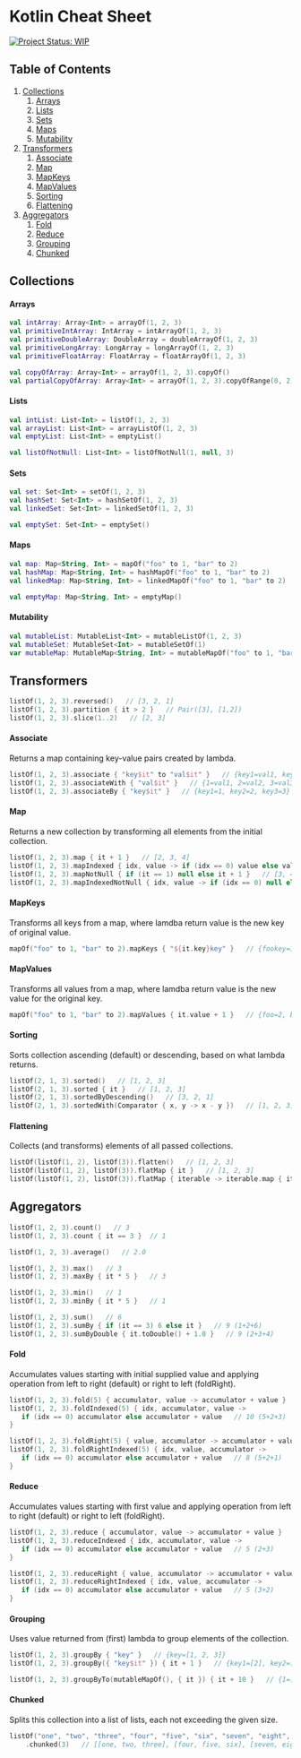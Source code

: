 # Kotlin Cheat Sheet

[![Project Status: WIP](https://www.repostatus.org/badges/latest/wip.svg)](https://www.repostatus.org/#wip)


## Table of Contents

1. [Collections](#collections)
    1. [Arrays](#arrays)
    1. [Lists](#lists)
    1. [Sets](#sets)
    1. [Maps](#maps)
    1. [Mutability](#mutability)
1. [Transformers](#transformers)
    1. [Associate](#associate)
    1. [Map](#map)
    1. [MapKeys](#mapkeys)
    1. [MapValues](#mapvalues)
    1. [Sorting](#sorting)
    1. [Flattening](#flattening)
1. [Aggregators](#aggregators)
    1. [Fold](#fold)
    1. [Reduce](#reduce)
    1. [Grouping](#grouping)
    1. [Chunked](#chunked)


## Collections

#### Arrays
```kotlin
val intArray: Array<Int> = arrayOf(1, 2, 3)
val primitiveIntArray: IntArray = intArrayOf(1, 2, 3)
val primitiveDoubleArray: DoubleArray = doubleArrayOf(1, 2, 3)
val primitiveLongArray: LongArray = longArrayOf(1, 2, 3)
val primitiveFloatArray: FloatArray = floatArrayOf(1, 2, 3)

val copyOfArray: Array<Int> = arrayOf(1, 2, 3).copyOf()
val partialCopyOfArray: Array<Int> = arrayOf(1, 2, 3).copyOfRange(0, 2)
```

#### Lists
```kotlin
val intList: List<Int> = listOf(1, 2, 3)
val arrayList: List<Int> = arrayListOf(1, 2, 3)
val emptyList: List<Int> = emptyList()

val listOfNotNull: List<Int> = listOfNotNull(1, null, 3)
```

#### Sets
```kotlin
val set: Set<Int> = setOf(1, 2, 3)
val hashSet: Set<Int> = hashSetOf(1, 2, 3)
val linkedSet: Set<Int> = linkedSetOf(1, 2, 3)

val emptySet: Set<Int> = emptySet()
```

#### Maps
```kotlin
val map: Map<String, Int> = mapOf("foo" to 1, "bar" to 2)
val hashMap: Map<String, Int> = hashMapOf("foo" to 1, "bar" to 2)
val linkedMap: Map<String, Int> = linkedMapOf("foo" to 1, "bar" to 2)

val emptyMap: Map<String, Int> = emptyMap()
```

#### Mutability
```kotlin
val mutableList: MutableList<Int> = mutableListOf(1, 2, 3)
val mutableSet: MutableSet<Int> = mutableSetOf(1)
var mutableMap: MutableMap<String, Int> = mutableMapOf("foo" to 1, "bar" to 2)
```

## Transformers

```kotlin
listOf(1, 2, 3).reversed()   // [3, 2, 1]
listOf(1, 2, 3).partition { it > 2 }   // Pair([3], [1,2])
listOf(1, 2, 3).slice(1..2)   // [2, 3]
```

#### Associate
Returns a map containing key-value pairs created by lambda.
```kotlin
listOf(1, 2, 3).associate { "key$it" to "val$it" }   // {key1=val1, key2=val2, key3=val3}
listOf(1, 2, 3).associateWith { "val$it" }   // {1=val1, 2=val2, 3=val3}
listOf(1, 2, 3).associateBy { "key$it" }   // {key1=1, key2=2, key3=3}
```

#### Map
Returns a new collection by transforming all elements from the initial collection.
```kotlin
listOf(1, 2, 3).map { it + 1 }   // [2, 3, 4]
listOf(1, 2, 3).mapIndexed { idx, value -> if (idx == 0) value else value + 1 }   // [1, 3, 4]
listOf(1, 2, 3).mapNotNull { if (it == 1) null else it + 1 }   // [3, 4]
listOf(1, 2, 3).mapIndexedNotNull { idx, value -> if (idx == 0) null else value + 1 }   // [3, 4]
```

#### MapKeys
Transforms all keys from a map, where lamdba return value is the new key of original value.
```kotlin
mapOf("foo" to 1, "bar" to 2).mapKeys { "${it.key}key" }   // {fookey=1, barkey=2}
```

#### MapValues
Transforms all values from a map, where lamdba return value is the new value for the original key.
```kotlin
mapOf("foo" to 1, "bar" to 2).mapValues { it.value + 1 }   // {foo=2, bar=3}
```

#### Sorting
Sorts collection ascending (default) or descending, based on what lambda returns.
```kotlin
listOf(2, 1, 3).sorted()   // [1, 2, 3]
listOf(2, 1, 3).sorted { it }   // [1, 2, 3]
listOf(2, 1, 3).sortedByDescending()   // [3, 2, 1]
listOf(2, 1, 3).sortedWith(Comparator { x, y -> x - y })   // [1, 2, 3]
```

#### Flattening
Collects (and transforms) elements of all passed collections.
```kotlin
listOf(listOf(1, 2), listOf(3)).flatten()   // [1, 2, 3]
listOf(listOf(1, 2), listOf(3)).flatMap { it }   // [1, 2, 3]
listOf(listOf(1, 2), listOf(3)).flatMap { iterable -> iterable.map { it + 1 } }   // [2, 3, 4]
```

## Aggregators

```kotlin
listOf(1, 2, 3).count()   // 3
listOf(1, 2, 3).count { it == 3 }  // 1

listOf(1, 2, 3).average()   // 2.0

listOf(1, 2, 3).max()   // 3
listOf(1, 2, 3).maxBy { it * 5 }   // 3

listOf(1, 2, 3).min()   // 1
listOf(1, 2, 3).minBy { it * 5 }   // 1

listOf(1, 2, 3).sum()   // 6
listOf(1, 2, 3).sumBy { if (it == 3) 6 else it }   // 9 (1+2+6)
listOf(1, 2, 3).sumByDouble { it.toDouble() + 1.0 }   // 9 (2+3+4)
```

#### Fold
Accumulates values starting with initial supplied value and applying operation from left to right (default) or right to left (foldRight).
```kotlin
listOf(1, 2, 3).fold(5) { accumulator, value -> accumulator + value }   // 11 (5+1+2+3)
listOf(1, 2, 3).foldIndexed(5) { idx, accumulator, value ->
   if (idx == 0) accumulator else accumulator + value   // 10 (5+2+3)
}

listOf(1, 2, 3).foldRight(5) { value, accumulator -> accumulator + value }   // 11 (5+3+2+1)
listOf(1, 2, 3).foldRightIndexed(5) { idx, value, accumulator ->
   if (idx == 0) accumulator else accumulator + value   // 8 (5+2+1)
}
```

#### Reduce
Accumulates values starting with first value and applying operation from left to right (default) or right to left (foldRight).
```kotlin
listOf(1, 2, 3).reduce { accumulator, value -> accumulator + value }   // 6 (1+2+3)
listOf(1, 2, 3).reduceIndexed { idx, accumulator, value ->
   if (idx == 0) accumulator else accumulator + value   // 5 (2+3)
}

listOf(1, 2, 3).reduceRight { value, accumulator -> accumulator + value }   // 6 (3+2+1)
listOf(1, 2, 3).reduceRightIndexed { idx, value, accumulator ->
   if (idx == 0) accumulator else accumulator + value   // 5 (3+2)
}
```

#### Grouping
Uses value returned from (first) lambda to group elements of the collection.
```kotlin
listOf(1, 2, 3).groupBy { "key" }   // {key=[1, 2, 3]}
listOf(1, 2, 3).groupBy({ "key$it" }) { it + 1 }   // {key1=[2], key2=[3], key3=[4]}

listOf(1, 2, 3).groupByTo(mutableMapOf(), { it }) { it + 10 }   // {1=[11], 2=[12], 3=[13]}
```

#### Chunked
Splits this collection into a list of lists, each not exceeding the given size.
```kotlin
listOf("one", "two", "three", "four", "five", "six", "seven", "eight", "nine", "ten")
    .chunked(3)   // [[one, two, three], [four, five, six], [seven, eight, nine], [ten]]
```
